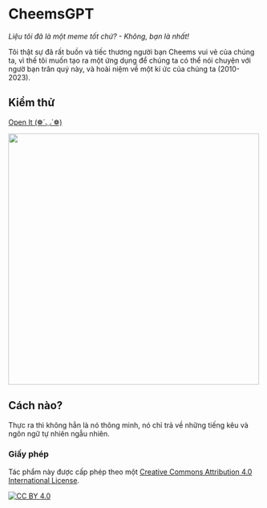 # CheemsGPT
*Liệu tôi đã là một meme tốt chứ? - Không, bạn là nhất!*

Tôi thật sự đã rất buồn và tiếc thương người bạn Cheems vui vẻ của chúng ta, vì thế tôi muốn tạo ra một ứng dụng để chúng ta có thể nói chuyện với ngườ bạn trân quý này, và hoài niệm về một kí ức của chúng ta (2010-2023).

## Kiểm thử
[Open It  (❁´◡`❁)](https://kyoo-147.github.io/LovingVincent)

<img src="https://i.imgur.com/PP7lnUm.png" width="500" height="auto" />

## Cách nào?
Thực ra thì không hẳn là nó thông minh, nó chỉ trả về những tiếng kêu và ngôn ngữ tự nhiên ngẫu nhiên.

### Giấy phép
Tác phẩm này được cấp phép theo một 
[Creative Commons Attribution 4.0 International License][cc-by].

[![CC BY 4.0][cc-by-image]][cc-by]

[cc-by]: http://creativecommons.org/licenses/by/4.0/
[cc-by-image]: https://i.creativecommons.org/l/by/4.0/88x31.png
[cc-by-shield]: https://img.shields.io/badge/License-CC%20BY%204.0-lightgrey.svg

